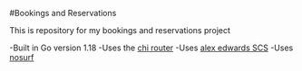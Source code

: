 #Bookings and Reservations

This is repository for my bookings and reservations project

-Built in Go version 1.18
-Uses the [chi router](https://github.com/go-chi/chi)
-Uses [alex edwards SCS](https://github.com/alexedwards/scs/v2)
-Uses [nosurf](https://github.com/justinas/nosurf)